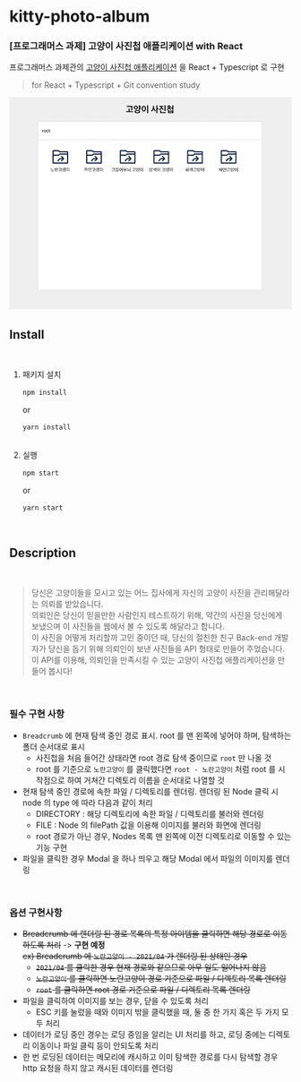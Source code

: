 # kitty-photo-album

### **[프로그래머스 과제] 고양이 사진첩 애플리케이션 with React**

프로그래머스 과제관의 [고양이 사진첩 애플리케이션](https://programmers.co.kr/skill_check_assignments/100 "프로그래머스 고양이 사진첩 애플리케이션") 을 React + Typescript 로 구현  

> for React + Typescript + Git convention study

<img width="600" src="./public/kitty-photo-album.gif" alt="kitty-photo-album" />

<br />

## Install

<br />

1. 패키지 설치
   ```sh
   npm install
   ```
   or
   ```sh
   yarn install
   ```
   <br />
2. 실행
   ```sh
   npm start
   ```
   or
   ```sh
   yarn start
   ```

<br />

## Description

<br />

> 당신은 고양이들을 모시고 있는 어느 집사에게 자신의 고양이 사진을 관리해달라는 의뢰를 받았습니다.  
> 의뢰인은 당신이 믿을만한 사람인지 테스트하기 위해, 약간의 사진을 당신에게 보냈으며 이 사진들을 웹에서 볼 수 있도록 해달라고 합니다.  
> 이 사진을 어떻게 처리할까 고민 중이던 때, 당신의 절친한 친구 Back-end 개발자가 당신을 돕기 위해 의뢰인이 보낸 사진들을 API 형태로 만들어 주었습니다.  
> 이 API를 이용해, 의뢰인을 만족시킬 수 있는 고양이 사진첩 애플리케이션을 만들어 봅시다!

</br>

### 필수 구현 사항

- `Breadcrumb` 에 현재 탐색 중인 경로 표시. root 를 맨 왼쪽에 넣어야 하며, 탐색하는 폴더 순서대로 표시
  - 사진첩을 처음 들어간 상태라면 root 경로 탐색 중이므로 `root` 만 나올 것
  - root 를 기준으로 `노란고양이` 를 클릭했다면 `root - 노란고양이` 처럼 root 를 시작점으로 하여 거쳐간 디렉토리 이름을 순서대로 나열할 것
- 현재 탐색 중인 경로에 속한 파일 / 디렉토리를 렌더링. 렌더링 된 Node 클릭 시 node 의 type 에 따라 다음과 같이 처리
  - DIRECTORY : 해당 디렉토리에 속한 파일 / 디렉토리를 불러와 렌더링
  - FILE : Node 의 filePath 값을 이용해 이미지를 불러와 화면에 렌더링
  - root 경로가 아닌 경우, Nodes 목록 맨 왼쪽에 이전 디렉토리로 이동할 수 있는 기능 구현
- 파일을 클릭한 경우 Modal 을 하나 띄우고 해당 Modal 에서 파일의 이미지를 렌더링

<br />

### 옵션 구현사항

- ~~Breadcrumb 에 렌더링 된 경로 목록의 특정 아이템을 클릭하면 해당 경로로 이동하도록 처리~~ -> **구현 예정**  
  ~~ex) Breadcrumb 에 `노란고양이 - 2021/04` 가 렌더링 된 상태인 경우~~
  - ~~`2021/04` 를 클릭한 경우 현재 경로와 같으므로 아무 일도 일어나지 않음~~
  - ~~`노란고양이` 를 클릭하면 노란고양이 경로 기준으로 파일 / 디렉토리 목록 렌더링~~
  - ~~`root` 를 클릭하면 root 경로 기준으로 파일 / 디렉토리 목록 렌더링~~
- 파일을 클릭하여 이미지를 보는 경우, 닫을 수 있도록 처리
  - ESC 키를 눌렀을 때와 이미지 밖을 클릭했을 때, 둘 중 한 가지 혹은 두 가지 모두 처리
- 데이터가 로딩 중인 경우는 로딩 중임을 알리는 UI 처리를 하고, 로딩 중에는 디렉토리 이동이나 파일 클릭 등이 안되도록 처리
- 한 번 로딩된 데이터는 메모리에 캐시하고 이미 탐색한 경로를 다시 탐색할 경우 http 요청을 하지 않고 캐시된 데이터를 렌더링

<br />
